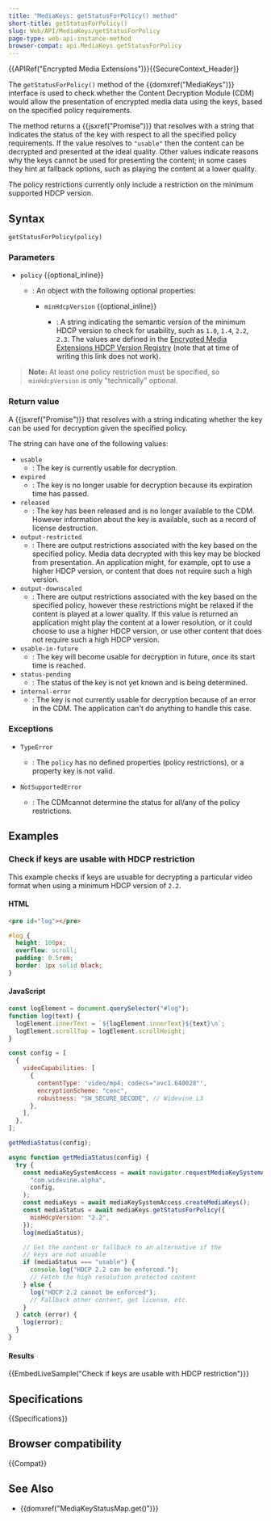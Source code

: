 ```yaml
---
title: "MediaKeys: getStatusForPolicy() method"
short-title: getStatusForPolicy()
slug: Web/API/MediaKeys/getStatusForPolicy
page-type: web-api-instance-method
browser-compat: api.MediaKeys.getStatusForPolicy
---
```


{{APIRef("Encrypted Media Extensions")}}{{SecureContext_Header}}

The `getStatusForPolicy()` method of the {{domxref("MediaKeys")}} interface is used to check whether the Content Decryption Module (CDM) would allow the presentation of encrypted media data using the keys, based on the specified policy requirements.

The method returns a {{jsxref("Promise")}} that resolves with a string that indicates the status of the key with respect to all the specified policy requirements.
If the value resolves to `"usable"` then the content can be decrypted and presented at the ideal quality.
Other values indicate reasons why the keys cannot be used for presenting the content; in some cases they hint at fallback options, such as playing the content at a lower quality.

The policy restrictions currently only include a restriction on the minimum supported HDCP version.

## Syntax

```js-nolint
getStatusForPolicy(policy)
```

### Parameters

- `policy` {{optional_inline}}

  - : An object with the following optional properties:

    - `minHdcpVersion` {{optional_inline}}

      - : A string indicating the semantic version of the minimum HDCP version to check for usability, such as `1.0`, `1.4`, `2.2`, `2.3`.
        The values are defined in the [Encrypted Media Extensions HDCP Version Registry](https://www.w3.org/TR/eme-hdcp-version-registry/) (note that at time of writing this link does not work).

> **Note:** At least one policy restriction must be specified, so `minHdcpVersion` is only "technically" optional.

### Return value

A {{jsxref("Promise")}} that resolves with a string indicating whether the key can be used for decryption given the specified policy.

The string can have one of the following values:

- `usable`
  - : The key is currently usable for decryption.
- `expired`
  - : The key is no longer usable for decryption because its expiration time has passed.
- `released`
  - : The key has been released and is no longer available to the CDM.
    However information about the key is available, such as a record of license destruction.
- `output-restricted`
  - : There are output restrictions associated with the key based on the specified policy.
    Media data decrypted with this key may be blocked from presentation.
    An application might, for example, opt to use a higher HDCP version, or content that does not require such a high version.
- `output-downscaled`
  - : There are output restrictions associated with the key based on the specified policy, however these restrictions might be relaxed if the content is played at a lower quality.
    If this value is returned an application might play the content at a lower resolution, or it could choose to use a higher HDCP version, or use other content that does not require such a high HDCP version.
- `usable-in-future`
  - : The key will become usable for decryption in future, once its start time is reached.
- `status-pending`
  - : The status of the key is not yet known and is being determined.
- `internal-error`
  - : The key is not currently usable for decryption because of an error in the CDM.
    The application can't do anything to handle this case.

### Exceptions

- `TypeError`

  - : The `policy` has no defined properties (policy restrictions), or a property key is not valid.

- `NotSupportedError`
  - : The CDMcannot determine the status for all/any of the policy restrictions.

## Examples

### Check if keys are usable with HDCP restriction

This example checks if keys are usuable for decrypting a particular video format when using a minimum HDCP version of `2.2`.

#### HTML

```html
<pre id="log"></pre>
```

```css hidden
#log {
  height: 100px;
  overflow: scroll;
  padding: 0.5rem;
  border: 1px solid black;
}
```

#### JavaScript

```js hidden
const logElement = document.querySelector("#log");
function log(text) {
  logElement.innerText = `${logElement.innerText}${text}\n`;
  logElement.scrollTop = logElement.scrollHeight;
}
```

```js
const config = [
  {
    videoCapabilities: [
      {
        contentType: 'video/mp4; codecs="avc1.640028"',
        encryptionScheme: "cenc",
        robustness: "SW_SECURE_DECODE", // Widevine L3
      },
    ],
  },
];

getMediaStatus(config);

async function getMediaStatus(config) {
  try {
    const mediaKeySystemAccess = await navigator.requestMediaKeySystemAccess(
      "com.widevine.alpha",
      config,
    );
    const mediaKeys = await mediaKeySystemAccess.createMediaKeys();
    const mediaStatus = await mediaKeys.getStatusForPolicy({
      minHdcpVersion: "2.2",
    });
    log(mediaStatus);

    // Get the content or fallback to an alternative if the
    // keys are not usuable
    if (mediaStatus === "usable") {
      console.log("HDCP 2.2 can be enforced.");
      // Fetch the high resolution protected content
    } else {
      log("HDCP 2.2 cannot be enforced");
      // Fallback other content, get license, etc.
    }
  } catch (error) {
    log(error);
  }
}
```

#### Results

{{EmbedLiveSample("Check if keys are usable with HDCP restriction")}}

## Specifications

{{Specifications}}

## Browser compatibility

{{Compat}}

## See Also

- {{domxref("MediaKeyStatusMap.get()")}}
